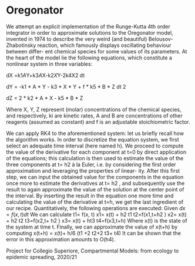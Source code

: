 # Oregonator
We attempt an explicit implementation of the Runge-Kutta 4th order integrator in order to approximate solutions to the Oregonator model, invented in 1974 to describe the very weird (and beautiful) Belousov-Zhabotinsky reaction, which famously displays oscillating behaviour between differ- ent chemical species for some values of its parameters. At the heart of the model lie the following equations, which constitute a nonlinear system in three variables:


dX =k1*A*Y+k3*A*X-k2*X*Y-2k4X2 dt

dY = -k1 * A * Y - k3 * X * Y + f * k5 * B * Z dt 2

dZ = 2 * k2 * A * X - k5 * B * Z

Where X, Y, Z represent (molar) concentrations of the chemical species, and respectively, ki are kinetic rates, A and B are concentrations of other reagents (assumed as constant) and f is an adjustable stoichiometric factor.

We can apply RK4 to the aforementioned system: let us briefly recall how the algorithm works.
In order to discretize the equation system, we first select an adequate time interval (here named h). We proceed to compute the value of the derivative for each component at t=0 by direct application of the equations; this calculation is then used to estimate the value of the three components at t= h2
à la Euler, i.e. by considering the first order approximation and leveraging the properties of linear- ity. After this first step, we can input the obtained value for the components in the equation once more to estimate the derivatives at t= h2 , and subsequently use the result to again approximate the value of the solution at the center point of the interval. By inserting the result in the equation one more time and calculating the value of the derivative at t=h, we get the last ingredient of our recipe. Quantitatively, the following operations are executed:
Given
$dx =f(x, t) dt$
We can calculate t1= f(x, t)
x1= x(t) + h2 t1
t2=f(x1,t+h2 )
x2= x(t) + h2 t2
t3=f(x2,t+ h2 )
x3= x(t) + ht3 t4=f(x3,t+h)
Where x(t) is the state of the system at time t.
Finally, we can approximate the value of x(t+h) by computing
x(t+h) = x(t)+ h/6 (t1 +2 t2+2 t3+ t4)
It can be shown that the error in this approximation amounts to O(h4).

Project for Collegio Superiore, Compartmental Models: from ecology to epidemic spreading, 2020/21
